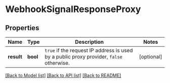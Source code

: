 # WebhookSignalResponseProxy

## Properties
Name | Type | Description | Notes
------------ | ------------- | ------------- | -------------
**result** | **bool** | `true` if the request IP address is used by a public proxy provider, `false` otherwise. | [optional] 

[[Back to Model list]](../../README.md#documentation-for-models) [[Back to API list]](../../README.md#documentation-for-api-endpoints) [[Back to README]](../../README.md)

